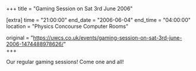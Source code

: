 +++
title = "Gaming Session on Sat 3rd June 2006"

[extra]
time = "21:00:00"
end_date = "2006-06-04"
end_time = "04:00:00"
location = "Physics Concourse Computer Rooms"

original = "https://uwcs.co.uk/events/gaming-session-on-sat-3rd-june-2006-1474488978626/"    
+++

Our regular gaming sessions\! Come one and all\!

